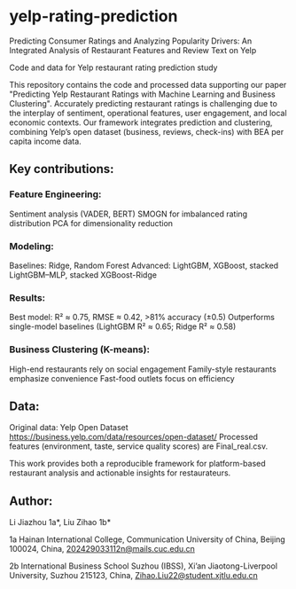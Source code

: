 # yelp-rating-prediction
Predicting Consumer Ratings and Analyzing Popularity Drivers: An Integrated Analysis of Restaurant Features and Review Text on Yelp

Code and data for Yelp restaurant rating prediction study

This repository contains the code and processed data supporting our paper "Predicting Yelp Restaurant Ratings with Machine Learning and Business Clustering".
Accurately predicting restaurant ratings is challenging due to the interplay of sentiment, operational features, user engagement, and local economic contexts. Our framework integrates prediction and clustering, combining Yelp’s open dataset (business, reviews, check-ins) with BEA per capita income data.

## Key contributions:

### Feature Engineering:
Sentiment analysis (VADER, BERT)
SMOGN for imbalanced rating distribution
PCA for dimensionality reduction

### Modeling:
Baselines: Ridge, Random Forest
Advanced: LightGBM, XGBoost, stacked LightGBM–MLP, stacked XGBoost-Ridge

### Results:
Best model: R² ≈ 0.75, RMSE ≈ 0.42, >81% accuracy (±0.5)
Outperforms single-model baselines (LightGBM R² ≈ 0.65; Ridge R² ≈ 0.58)

### Business Clustering (K-means):
High-end restaurants rely on social engagement
Family-style restaurants emphasize convenience
Fast-food outlets focus on efficiency

## Data:
Original data: Yelp Open Dataset https://business.yelp.com/data/resources/open-dataset/
Processed features (environment, taste, service quality scores) are Final_real.csv. 

This work provides both a reproducible framework for platform-based restaurant analysis and actionable insights for restaurateurs.

## Author:
Li Jiazhou 1a*, Liu Zihao 1b*

1a Hainan International College, Communication University of China, Beijing 100024, China, 202429033112n@mails.cuc.edu.cn

2b International Business School Suzhou (IBSS), Xi’an Jiaotong-Liverpool University, Suzhou 215123, China, Zihao.Liu22@student.xjtlu.edu.cn


